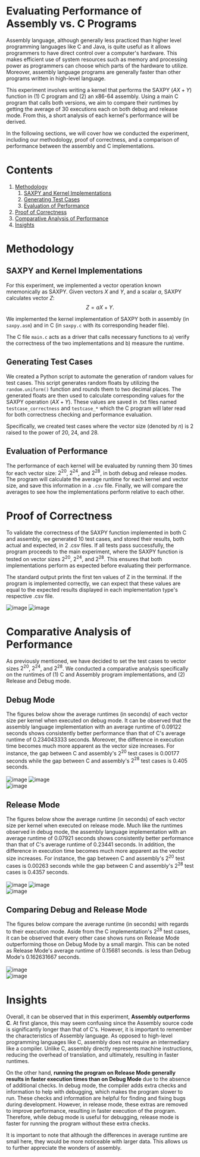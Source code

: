 # Evaluating Performance of Assembly vs. C Programs

Assembly language, although generally less practiced than higher level programming 
languages like C and Java, is quite useful as it allows programmers to have direct
control over a computer's hardware. This makes efficient use of system resources such 
as memory and processing power as programmers can choose which parts of the hardware 
to utilize. Moreover, assembly language programs are generally faster than other programs 
written in high-level language. 

This experiment involves writing a kernel that performs the SAXPY ($AX + Y$) function in 
(1) C program and (2) an x86-64 assembly. Using a main C program that calls both versions,
we aim to compare their runtimes by getting the average of 30 executions each on both
debug and release mode. From this, a short analysis of each kernel's performance will 
be derived.

In the following sections, we will cover how we conducted the experiment, including our 
methodology, proof of correctness, and a comparison of performance between the assembly 
and C implementations.

# Contents
1. [Methodology](#Methodology)
    1. <a href="#saxpy-and-kernel-implementations">SAXPY and Kernel Implementations</a>
    1. <a href="#generating-test-cases">Generating Test Cases</a>
    1. <a href="#evaluation-of-performance">Evaluation of Performance</a>
1. <a href="#proof-of-correctness">Proof of Correctness</a>
1. <a href="#comparative-analysis-of-performance">Comparative Analysis of Performance</a>
1. <a href="#insights">Insights</a>

# Methodology

## SAXPY and Kernel Implementations

For this experiment, we implemented a vector operation known mnemonically 
as SAXPY. Given vectors $X$ and $Y$, and a scalar $a$, SAXPY calculates vector $Z$: 
$$Z = aX+ Y.$$

We implemented the kernel implementation of SAXPY both in assembly 
(in `saxpy.asm`) and in C (in `saxpy.c` with its corresponding header file).

The C file `main.c` acts as a driver that calls necessary functions to a) verify
the correctness of the two implementations and b) measure the runtime.

## Generating Test Cases

We created a Python script to automate the generation of random values for test cases. 
This script generates random floats by utilizing the `random.uniform()` function and 
rounds them to two decimal places. The generated floats are then used to calculate 
corresponding values for the SAXPY operation ($AX + Y$). These values are saved in .txt
files named `testcase_correctness` and `testcase_*` which the C program will later read 
for both correctness checking and performance evaluation.

Specifically, we created test cases where the vector size (denoted by $n$) is 2 raised 
to the power of 20, 24, and 28.


## Evaluation of Performance

The performance of each kernel will be evaluated by running them 30 times for each 
vector size: $2^{20}$, $2^{24}$, and $2^{28}$, in both debug and release modes. The program will
calculate the average runtime for each kernel and vector size, and save this information
in a `.csv` file. Finally, we will compare the averages to see how the implementations 
perform relative to each other.

# Proof of Correctness

To validate the correctness of the SAXPY function implemented in both C and assembly, 
we generated 10 test cases, and stored their results, both actual and expected, in 2 .csv 
files. If all tests pass successfully, the program proceeds to the main experiment, where 
the SAXPY function is tested on vector sizes $2^{20}$, $2^{24}$, and $2^{28}$. This ensures 
that both implementations perform as expected before evaluating their performance.

The standard output prints the first ten values of Z in the terminal. If the program is 
implemented correctly, we can expect that these values are equal to the expected results
displayed in each implementation type's respective .csv file.

![image](https://github.com/dhannn/saxpy-c-asm/assets/90260852/0022da55-de5c-447d-abaa-9f5af571cda0)
![image](https://github.com/dhannn/saxpy-c-asm/assets/90260852/0c59ff43-114d-41d2-b469-aa2c6a85e266)

# Comparative Analysis of Performance
As previously mentioned, we have decided to set the test cases to vector sizes $2^{20}$, 
$2^{24}$, and $2^{28}$. We conducted a comparative analysis specifically on the runtimes 
of (1) C and Assembly program implementations, and (2) Release and Debug mode.

## Debug Mode
The figures below show the average runtimes (in seconds) of each vector size 
per kernel when executed on debug mode. It can be observed that the assembly 
language implementation with an average runtime of 0.09122 seconds shows consistently 
better performance than that of C's average runtime of 0.234043333 seconds.
Moreover, the difference in execution time becomes much more apparent as the vector 
size increases. For instance, the gap between C and assembly's $2^{20}$ test cases is 
0.00177 seconds while the gap between C and assembly's $2^{28}$ test cases is 0.405 seconds.<br><br>
![image](https://github.com/dhannn/saxpy-c-asm/assets/90260852/32821f3b-f669-4c1e-b79f-0efcba060ba3)
![image](https://github.com/dhannn/saxpy-c-asm/assets/90260852/0622b397-ba3a-4138-85d5-3f3f8b9c4ab3)<br>
![image](https://github.com/dhannn/saxpy-c-asm/assets/90260852/7eb98ec0-716a-4996-9193-4d41c9910931)

## Release Mode
The figures below show the average runtime (in seconds) of each vector size 
per kernel when executed on release mode. Much like the runtimes observed in
debug mode,  the assembly language implementation with an average runtime of 0.07921 seconds 
shows consistently better performance than that of C's average runtime of 0.23441 seconds. In
addition, the difference in execution time becomes much more apparent as the
vector size increases. For instance, the gap between C and assembly's $2^{20}$ test cases is 
0.00263 seconds while the gap between C and assembly's $2^{28}$ test cases is 0.4357 seconds.<br><br>
![image](https://github.com/dhannn/saxpy-c-asm/assets/90260852/fb8a078b-4572-4c03-aad0-2fdb48c6240e)
![image](https://github.com/dhannn/saxpy-c-asm/assets/90260852/bd2604b7-3649-47ff-92c6-7ce868297152)<br>
![image](https://github.com/dhannn/saxpy-c-asm/assets/90260852/8a5c7cad-73e4-4e00-993d-06199c52044c)

## Comparing Debug and Release Mode
The figures below compare the average runtime (in seconds) with regards to their execution
mode. Aside from the C implementation's $2^{28}$ test cases, it can be observed that every other
case shows runs on Release Mode outperforming those on Debug Mode by a small margin. This can be 
noted as Release Mode's average runtime of 0.15681 seconds. is less than Debug Mode's 0.162631667 seconds.<br><br>
![image](https://github.com/dhannn/saxpy-c-asm/assets/90260852/44cdfa0e-b840-4dbc-96b6-31e9e3dc060c) <br>
![image](https://github.com/dhannn/saxpy-c-asm/assets/90260852/e0d601f9-3e0f-457e-9a84-d0ad24b26558)

# Insights
Overall, it can be observed that in this experiment, **Assembly outperforms C**. At first glance, this
may seem confusing since the Assembly source code is significantly longer than that of C's. However,
it is important to remember the characteristics of Assembly language. As opposed to high-level
programming languages like C, assembly does not require an intermediary like a compiler. Unlike C, 
assembly directly represents machine instructions, reducing the overhead of translation, and
ultimately, resulting in faster runtimes.

On the other hand, **running the program on Release Mode generally results in faster execution 
times than on Debug Mode** due to the absence of additional checks. In debug mode, the 
compiler adds extra checks and information to help with debugging, which makes the program 
slower to run. These checks and information are helpful for finding and fixing bugs 
during development. However, in release mode, these extras are removed to improve performance, 
resulting in faster execution of the program. Therefore, while debug mode is useful for debugging, 
release mode is faster for running the program without these extra checks.

It is important to note that although the differences in average runtime are small here, they 
would be more noticeable with larger data. This allows us to further appreciate the wonders of assembly.
